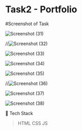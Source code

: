 # Task2 - Portfolio

#Screenshot of Task

![Screenshot (31)](https://user-images.githubusercontent.com/104140191/222922892-1d5b1029-7b92-454d-99bf-63f52d0d2812.png)

//![Screenshot (32)](https://user-images.githubusercontent.com/104140191/222922898-7bd32b90-b3cd-4447-8a61-d4d9b4c27442.png)

![Screenshot (33)](https://user-images.githubusercontent.com/104140191/222922908-1f61013d-b0ec-417a-9963-1be38d372bb2.png)

![Screenshot (34)](https://user-images.githubusercontent.com/104140191/222922916-2eb62559-7837-459f-9e7c-565eeba7add9.png)

![Screenshot (35)](https://user-images.githubusercontent.com/104140191/222922926-139668d0-a2b7-4391-a5e3-df91bb49d4f1.png)

//![Screenshot (36)](https://user-images.githubusercontent.com/104140191/222922935-9b43cc37-9c0a-4b51-bc59-9e504818679d.png)

![Screenshot (37)](https://user-images.githubusercontent.com/104140191/222922937-c7ed169d-11bb-465b-a184-d1531ca7272a.png)

![Screenshot (38)](https://user-images.githubusercontent.com/104140191/222922939-05f1542a-fe07-40e3-90dd-39ad95fe3ed7.png)





📌 Tech Stack
>HTML CSS JS
